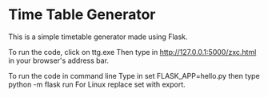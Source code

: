 # Time Table Generator 
This is a simple timetable generator made using Flask.

To run the code, click on ttg.exe
Then type in http://127.0.0.1:5000/zxc.html in your browser's address bar.

To run the code in command line
Type in set FLASK_APP=hello.py
then type python -m flask run
For Linux replace set with export.



